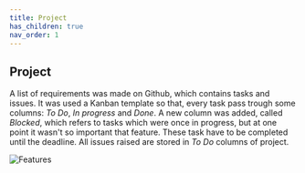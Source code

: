 ```yaml
---
title: Project
has_children: true
nav_order: 1
---
```


## Project
A list of requirements was made on Github, which contains tasks and issues. It was used a Kanban template so that, every task pass trough some columns: _To Do_, _In progress_ and _Done_. A new column was added, called _Blocked_, which refers to tasks which were once in progress, but at one point it wasn't so important that feature. These task have to be completed until the deadline. All issues raised are stored in _To Do_ columns of project.

![Features](../../images/final-assignment/Features.PNG)
